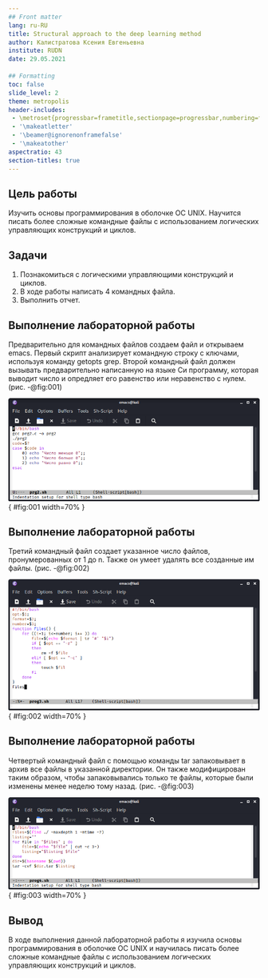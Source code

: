 ```yaml
---
## Front matter
lang: ru-RU
title: Structural approach to the deep learning method
author: Калистратова Ксения Евгеньевна
institute: RUDN
date: 29.05.2021

## Formatting
toc: false
slide_level: 2
theme: metropolis
header-includes: 
 - \metroset{progressbar=frametitle,sectionpage=progressbar,numbering=fraction}
 - '\makeatletter'
 - '\beamer@ignorenonframefalse'
 - '\makeatother'
aspectratio: 43
section-titles: true
---
```


## Цель работы

Изучить основы программирования в оболочке ОС UNIX. Научится  писать  более  сложные командные  файлы  с  использованием логических управляющих конструкций и циклов.

## Задачи

1. Познакомиться с логическими управляющими конструкций и циклов.
2. В ходе работы написать 4 командных файла.
3. Выполнить отчет.

## Выполнение лабораторной работы

Предварительно для командных файлов создаем файл и открываем emacs. Первый скрипт анализирует командную строку с ключами, используя команду getopts grep. Второй командный файл должен вызывать предварительно написанную на языке Си программу, которая выводит число и опредляет его равенство или неравенство с нулем. (рис. -@fig:001) 

![Файл prg2.sh](image12/4.png){ #fig:001 width=70% }

## Выполнение лабораторной работы

Третий командный файл создает указанное число файлов, пронумерованных от 1 до n. Также он умеет удалять все созданные им файлы. (рис. -@fig:002)

![Третий скрипт](image12/6.png){ #fig:002 width=70% }

## Выполнение лабораторной работы

Четвертый командный файл с помощью команды tar запаковывает в архив все файлы в указанной директории. Он также модифицирован таким образом, чтобы запаковывались только те файлы, которые были изменены менее неделю тому назад. (рис. -@fig:003)

![Четвертый скрипт](image12/8.png){ #fig:003 width=70% }

## Вывод

В  ходе  выполнения  данной  лабораторной  работы  я  изучила основы программирования в оболочке ОС UNIX и научилась писать более сложные командные файлы с использованием логических управляющих конструкций и циклов.
